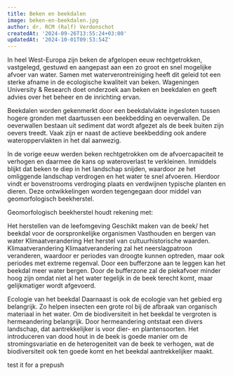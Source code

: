 ```yaml
---
title: Beken en beekdalen
image: beken-en-beekdalen.jpg
author: dr. RCM (Ralf) Verdonschot
createdAt: '2024-09-26T13:55:24+03:00'
updatedAt: '2024-10-01T09:53:54Z'
---
```




In heel West-Europa zijn beken de afgelopen eeuw rechtgetrokken, vastgelegd, gestuwd en aangepast aan een zo groot en snel mogelijke afvoer van water. Samen met waterverontreiniging heeft dit geleid tot een sterke afname in de ecologische kwaliteit van beken. Wageningen University & Research doet onderzoek aan beken en beekdalen en geeft advies over het beheer en de inrichting ervan.

Beekdalen worden gekenmerkt door een beekdalvlakte ingesloten tussen hogere gronden met daartussen een beekbedding en oeverwallen. De oeverwallen bestaan uit sediment dat wordt afgezet als de beek buiten zijn oevers treedt. Vaak zijn er naast de actieve beekbedding ook andere wateroppervlakten in het dal aanwezig.

In de vorige eeuw werden beken rechtgetrokken om de afvoercapaciteit te verhogen en daarmee de kans op wateroverlast te verkleinen. Inmiddels blijkt dat beken te diep in het landschap snijden, waardoor ze het omliggende landschap verdrogen en het water te snel afvoeren. Hierdoor vindt er bovenstrooms verdroging plaats en verdwijnen typische planten en dieren. Deze ontwikkelingen worden tegengegaan door middel van geomorfologisch beekherstel.

Geomorfologisch beekherstel houdt rekening met:

Het herstellen van de leefomgeving
Geschikt maken van de beek/ het beekdal voor de oorspronkelijke organismen
Vasthouden en bergen van water
Klimaatverandering
Het herstel van cultuurhistorische waarden.
Klimaatverandering
Klimaatverandering zal het neerslagpatroon veranderen, waardoor er periodes van droogte kunnen optreden, maar ook periodes met extreme regenval. Door een bufferzone aan te leggen kan het beekdal meer water bergen. Door de bufferzone zal de piekafvoer minder hoog zijn omdat niet al het water tegelijk in de beek terecht komt, maar gelijkmatiger wordt afgevoerd.

Ecologie van het beekdal
Daarnaast is ook de ecologie van het gebied erg belangrijk. Zo helpen insecten een grote rol bij de afbraak van organisch materiaal in het water. Om de biodiversiteit in het beekdal te vergroten is hermeandering belangrijk. Door hermeandering ontstaat een divers landschap, dat aantrekkelijker is voor dier- en plantensoorten. Het introduceren van dood hout in de beek is goede manier om de stromingsvariatie en de heterogeniteit van de beek te verhogen, wat de biodiversiteit ook ten goede komt en het beekdal aantrekkelijker maakt.

test it for a prepush
